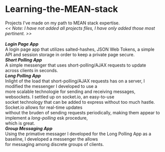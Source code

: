 # Learning-the-MEAN-stack
Projects I've made on my path to MEAN stack expertise. <br/> 
*<< Note: I have not added all projects files, I have only added those most pertinent. >>* <br/> <br/>
***Login Page App*** <br/>
A login page app that utilizes salted-hashes, JSON Web Tokens, a simple API and session storage in order to keep a private page secure. <br/>
***Short Polling App*** <br/>
A simple messenger that uses short-polling/AJAX requests to update across clients in seconds. <br/>
***Long Polling App*** <br/>
Inlight of the load that short-polling/AJAX requests has on a server, I modified the messenger I developed to use a <br/>
more scalable technologie for sending and receiving messages, websockets. I settled up on socket.io, an easy-to-use <br/>
socket technology that can be added to express without too much hastle. Socket.io allows for real-time updates <br/>
without the bruden of sending requests periodically, making them appear to implement a *long-polling* esk procedure, <br/>
which is great. <br/>
***Group Messaging App*** <br/>
Using the primative messager I developed for the Long Polling App as a baseline, I developed a messenger the allows <br/>
for messaging among discrete groups of clients.

